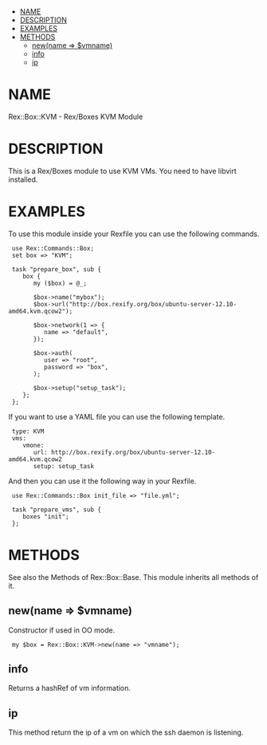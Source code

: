 -   [NAME](#NAME)
-   [DESCRIPTION](#DESCRIPTION)
-   [EXAMPLES](#EXAMPLES)
-   [METHODS](#METHODS)
    -   [new(name =&gt; $vmname)](#new-name-vmname-)
    -   [info](#info)
    -   [ip](#ip)

# NAME

Rex::Box::KVM - Rex/Boxes KVM Module

# DESCRIPTION

This is a Rex/Boxes module to use KVM VMs. You need to have libvirt installed.

# EXAMPLES

To use this module inside your Rexfile you can use the following commands.

     use Rex::Commands::Box;
     set box => "KVM";
     
     task "prepare_box", sub {
        box {
           my ($box) = @_;
     
           $box->name("mybox");
           $box->url("http://box.rexify.org/box/ubuntu-server-12.10-amd64.kvm.qcow2");
     
           $box->network(1 => {
              name => "default",
           });
     
           $box->auth(
              user => "root",
              password => "box",
           );
     
           $box->setup("setup_task");
        };
     };

If you want to use a YAML file you can use the following template.

     type: KVM
     vms:
        vmone:
           url: http://box.rexify.org/box/ubuntu-server-12.10-amd64.kvm.qcow2
           setup: setup_task

And then you can use it the following way in your Rexfile.

     use Rex::Commands::Box init_file => "file.yml";
     
     task "prepare_vms", sub {
        boxes "init";
     };

# METHODS

See also the Methods of Rex::Box::Base. This module inherits all methods of it.

## new(name =&gt; $vmname)

Constructor if used in OO mode.

     my $box = Rex::Box::KVM->new(name => "vmname");

## info

Returns a hashRef of vm information.

## ip

This method return the ip of a vm on which the ssh daemon is listening.
